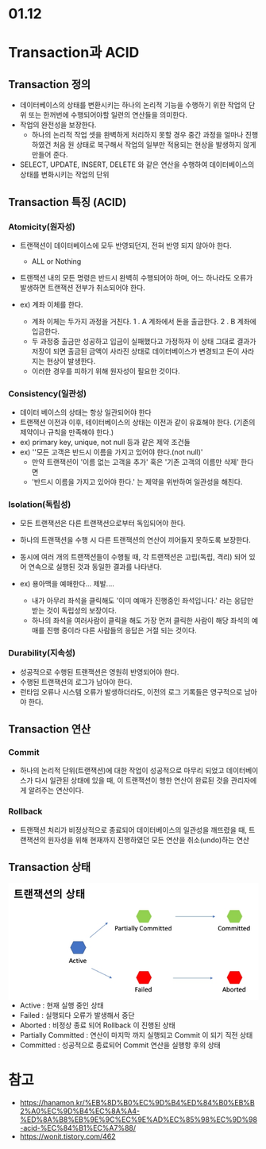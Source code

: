 # 01.12

# Transaction과 ACID

## Transaction 정의 

- 데이터베이스의 상태를 변환시키는 하나의 논리적 기능을 수행하기 위한 작업의 단위 또는 한꺼번에 수행되어야할 일련의 연산들을 의미한다.
- 작업의 완전성을 보장한다.
  - 하나의 논리적 작업 셋을 완벽하게 처리하지 못할 경우 중간 과정을 얼마나 진행 하였건 처음 원 상태로 복구해서 작업의 일부만 적용되는 현상을 발생하지 않게 만들어 준다.
- SELECT, UPDATE, INSERT, DELETE 와 같은 연산을 수행하여 데이터베이스의 상태를 변화시키는 작업의 단위



## Transaction 특징 (ACID)

### Atomicity(원자성)

- 트랜잭션이 데이터베이스에 모두 반영되던지, 전혀 반영 되지 않아야 한다.
  - ALL or Nothing
- 트랜잭션 내의 모든 명령은 반드시 완벽히 수행되어야 하며, 어느 하나라도 오류가 발생하면 트랜잭션 전부가 취소되어야 한다.

- ex) 계좌 이체를 한다.
  - 계좌 이체는 두가지 과정을 거친다. 1 . A 계좌에서 돈을 출금한다. 2 . B 계좌에 입금한다.
  - 두 과정중 출금만 성공하고 입금이 실패했다고 가정하자 이 상태 그대로 결과가 저장이 되면 출금된 금액이 사라진 상태로 데이터베이스가 변경되고 돈이 사라지는 현상이 발생한다. 
  - 이러한 경우를 피하기 위해 원자성이 필요한 것이다.



### Consistency(일관성)

- 데이터 베이스의 상태는 항상 일관되어야 한다
- 트랜잭션 이전과 이후, 테이터베이스의 상태는 이전과 같이 유효해야 한다. (기존의 제약이나 규칙을 만족해야 한다.)
- ex) primary key, unique, not null 등과 같은 제약 조건들 
- ex) ''모든 고객은 반드시 이름을 가지고 있어야 한다.(not null)'
  - 만약 트랜잭션이 '이름 없는 고객을 추가' 혹은 '기존 고객의 이름만 삭제' 한다면
  - '반드시 이름을 가지고 있어야 한다.' 는 제약을 위반하여 일관성을 해친다.



### Isolation(독립성)

- 모든 트랜잭션은 다른 트랜잭션으로부터 독입되어야 한다.
- 하나의 트랜잭션을 수행 시 다른 트랜잭션의 연산이 끼어들지 못하도록 보장한다.
- 동시에 여러 개의 트랜잭션들이 수행될 때, 각 트랜잭션은 고립(독립, 격리) 되어 있어 연속으로 실행된 것과 동일한 결과를 나타낸다.

- ex) 용아맥을 예매한다... 제발....
  - 내가 아무리 좌석을 클릭해도 '이미 예매가 진행중인 좌석입니다.' 라는 응답만 받는 것이 독립성의 보장이다.
  - 하나의 좌석을 여러사람이 클릭을 해도 가장 먼저 클릭한 사람이 해당 좌석의 예매를 진행 중이라 다른 사람들의 응답은 거절 되는 것이다.



### Durability(지속성)

- 성공적으로 수행된 트랜잭션은 영원히 반영되어야 한다.
- 수행된 트랜잭션의 로그가 남아야 한다.
- 런타임 오류나 시스템 오류가 발생하더라도, 이전의 로그 기록들은 영구적으로 남아야 한다.



## Transaction 연산

### Commit

- 하나의 논리적 단위(트랜잭션)에 대한 작업이 성공적으로 마무리 되었고 데이터베이스가 다시 일관된 상태에 있을 때, 이 트랜잭션이 행한 연산이 완료된 것을 관리자에게 알려주는 연산이다. 



### Rollback

- 트랜잭션 처리가 비정상적으로 종료되어 데이터베이스의 일관성을 깨뜨렸을 때, 트랜잭션의 원자성을 위해 현재까지 진행하였던 모든 연산을 취소(undo)하는 연산



## Transaction 상태

<img src="01.12.assets/20230112_110238.jpg" alt="20230112_110238" align="left" />

- Active : 현재 실행 중인 상태
- Failed : 실행되다 오류가 발생해서 중단
- Aborted : 비정상 종료 되어 Rollback 이 진행된 상태
- Partially Committed : 연산이 마지막 까지 실행되고 Commit 이 되기 직전 상태
- Committed : 성공적으로 종료되어 Commit 연산을 실행항 후의 상태



# 참고

- https://hanamon.kr/%EB%8D%B0%EC%9D%B4%ED%84%B0%EB%B2%A0%EC%9D%B4%EC%8A%A4-%ED%8A%B8%EB%9E%9C%EC%9E%AD%EC%85%98%EC%9D%98-acid-%EC%84%B1%EC%A7%88/
- https://wonit.tistory.com/462